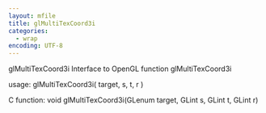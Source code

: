 ```yaml
---
layout: mfile
title: glMultiTexCoord3i
categories:
  - wrap
encoding: UTF-8
---
```


glMultiTexCoord3i  Interface to OpenGL function glMultiTexCoord3i

usage:  glMultiTexCoord3i( target, s, t, r )

C function:  void glMultiTexCoord3i(GLenum target, GLint s, GLint t, GLint r)